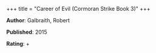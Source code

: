 +++
title = "Career of Evil (Cormoran Strike Book 3)"
+++



**Author**: Galbraith, Robert

**Published**: 2015

**Rating**: +